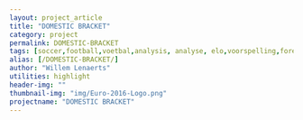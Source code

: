 ```yaml
---
layout: project_article
title: "DOMESTIC BRACKET"
category: project
permalink: DOMESTIC-BRACKET
tags: [soccer,football,voetbal,analysis, analyse, elo,voorspelling,forecast]
alias: [/DOMESTIC-BRACKET/]
author: "Willem Lenaerts"
utilities: highlight
header-img: ""
thumbnail-img: "img/Euro-2016-Logo.png"
projectname: "DOMESTIC BRACKET"
---
```

<!--<script type="text/javascript" src="/js/jQuery/jquery-1.11.1.min.js"></script>-->
<link rel="stylesheet" type="text/css" href="/css/projects/domestic-bracket/css.css" />

<!--<script type="text/javascript" src="/js/bootstrap.table.js"></script>-->
<link rel="stylesheet" type="text/css" href="/css/bootstrap.table.css" />
<link rel="stylesheet" type="text/css" href="/css/toggle-switch/toggle-switch.css" />

<script src="/js/tablesorter/jquery.tablesorter.min.js"></script>
<script src="/js/ddSlick/ddSlick.js"></script>

<script type="text/javascript" src="https://www.google.com/jsapi"></script>

<script type="text/javascript" src="/js/domestic-bracket/js.js"></script>

<script src="/js/moment/moment.js"></script>

<script src="//d3js.org/d3.v3.min.js" charset="utf-8"></script>

<script src="//d3js.org/topojson.v1.min.js"></script>

<script src="https://cdnjs.cloudflare.com/ajax/libs/mathjs/2.6.0/math.min.js"></script>
<script>
$( document ).ready(function() {
// Parameters
if ($(window).width() > 1200) {
  view = "bracket"
} else {
  view = "table"
}
view = "bracket"
country = "England"
frozen = false
clicked = false
clicked_header = false 
slide_games = false

$("body").on("click",function() {
    if (clicked_header || slide_games) {
        clicked_header = false;
        slide_games = false;
        return false;
    }
    // if (slide_games) {
    //     return false;
    // }    
    if (!frozen) {
        if (clicked) {
            frozen = true
        } else {
            frozen = false
        }
        return false;
    }
    clicked = false
    frozen = false
    mouseout_ranking()
})

// Create Brackets
buildBracket(view, country)

})

</script>

<div id="container" class="col-lg-12 col-lg-offset-0">